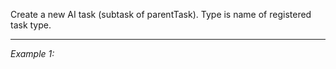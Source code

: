 Create a new AI task (subtask of parentTask). Type is name of registered task type.


---
*Example 1:*
